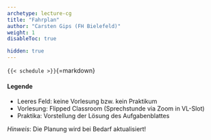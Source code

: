 ```yaml
---
archetype: lecture-cg
title: "Fahrplan"
author: "Carsten Gips (FH Bielefeld)"
weight: 1
disableToc: true

hidden: true
---
```



`{{< schedule >}}`{=markdown}


#### Legende

*   Leeres Feld: keine Vorlesung bzw. kein Praktikum
*   Vorlesung: Flipped Classroom (Sprechstunde via Zoom in VL-Slot)
*   Praktika: Vorstellung der Lösung des Aufgabenblattes

*Hinweis*: Die Planung wird bei Bedarf aktualisiert!
